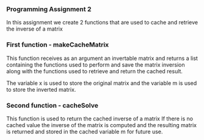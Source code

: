 ### Programming Assignment 2

In this assignment we create 2 functions that are used to cache and
retrieve the inverse of a matrix

### First function - makeCacheMatrix

This function receives as an argument an invertable matrix and
returns a list containing the functions used to perform and save 
the matrix inversion along with the functions used to 
retrieve and return the cached result. 

The variable x is used to store the original matrix
and the variable m is used to store the inverted matrix.



### Second function - cacheSolve

This function is used to return the cached inverse of a matrix
If there is no cached value the inverse of the matrix is computed
and the resulting matrix is returned and stored in the
cached variable m for future use.